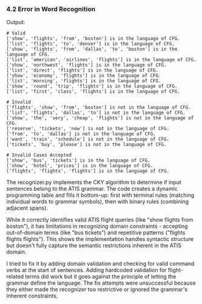 ### 4.2 Error in Word Recognition

Output:

```
# Valid
['show', 'flights', 'from', 'boston'] is in the language of CFG.
['list', 'flights', 'to', 'denver'] is in the language of CFG.
['show', 'flights', 'from', 'dallas', 'to', 'boston'] is in the language of CFG.
['list', 'american', 'airlines', 'flights'] is in the language of CFG.
['show', 'northwest', 'flights'] is in the language of CFG.
['list', 'direct', 'flights'] is in the language of CFG.
['show', 'economy', 'flights'] is in the language of CFG.
['list', 'morning', 'flights'] is in the language of CFG.
['show', 'round', 'trip', 'flights'] is in the language of CFG.
['list', 'first', 'class', 'flights'] is in the language of CFG.

# Invalid
['flights', 'show', 'from', 'boston'] is not in the language of CFG.
['list', 'flights', 'dallas', 'to'] is not in the language of CFG.
['show', 'the', 'very', 'cheap', 'flights'] is not in the language of CFG.
['reserve', 'tickets', 'now'] is not in the language of CFG.
['from', 'to', 'dallas'] is not in the language of CFG.
['want', 'train', 'schedule'] is not in the language of CFG.
['tickets', 'buy', 'please'] is not in the language of CFG.

# Invalid Cases Accepted
['show', 'bus', 'tickets'] is in the language of CFG.
['show', 'hotel', 'prices'] is in the language of CFG.
['flights', 'flights', 'flights'] is in the language of CFG.
```

The recognizer.py implements the CKY algorithm to determine if input sentences belong to the ATIS grammar. The code creates a dynamic programming table and fills it bottom-up: first with terminal rules (matching individual words to grammar symbols), then with binary rules (combining adjacent spans). 

While it correctly identifies valid ATIS flight queries (like "show flights from boston"), it has limitations in recognizing domain constraints - accepting out-of-domain terms (like "bus tickets") and repetitive patterns ("flights flights flights"). This shows the implementation handles syntactic structure but doesn't fully capture the semantic restrictions inherent in the ATIS domain.

I tried to fix it by adding domain validation and checking for valid command verbs at the start of sentences. Adding hardcoded validation for flight-related terms did work but it goes against the principle of letting the grammar define the language. The fix attempts were unsuccessful because they either made the recognizer too restrictive or ignored the grammar's inherent constraints.


